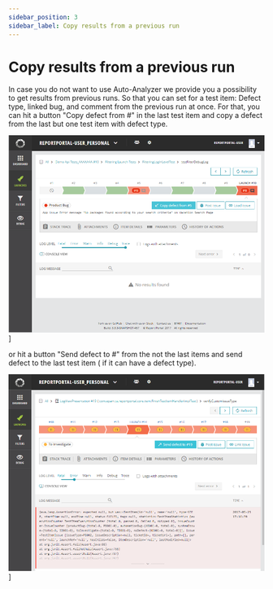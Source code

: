 ```yaml
---
sidebar_position: 3
sidebar_label: Copy results from a previous run
---
```


# Copy results from a previous run

In case you do not want to use Auto-Analyzer we provide you a possibility to get results from previous runs.  So that you can set for a test item: Defect type, linked bug, and comment from the previous run at once. For that, you can hit a button "Copy defect from #" in the last test item and copy a defect from the last but one test item with defect type.

![Image](img/CopyResults.png)]

or hit a button "Send defect to #" from the not the last items and send defect to the last test item ( if it can have a defect type).

![Image](img/SendResults.png)]
